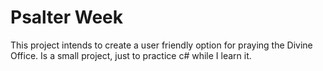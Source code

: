 # Psalter Week
This project intends to create a user friendly option for praying the Divine Office. Is a small project, just to practice c# while I learn it.
